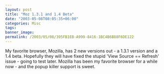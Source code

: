 ```yaml
---
layout: post
title: "Moz 1.3.1 and 1.4 Beta"
date: "2003-05-08T08:05:35+06:00"
categories: Misc 
tags: 
banner_image: 
permalink: /2003/05/08/395FB1EB-A999-8416-1BC4B6B88F6DE122
---
```


My favorite browser, Mozilla, has 2 new versions out - a 1.3.1 version and a 1.4 beta. Hopefully they will have fixed the stupid 'View Source == Refresh' issue - going to test later. Mozilla has been my favorite browser for a while now - and the popup killer support is sweet.